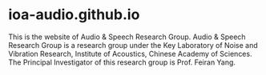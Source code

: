 # ioa-audio.github.io
This is the website of Audio &amp; Speech Research Group. Audio &amp; Speech Research Group is a research group under the Key Laboratory of Noise and Vibration Research, Institute of Acoustics, Chinese Academy of Sciences. The Principal Investigator of this research group is Prof. Feiran Yang. 
